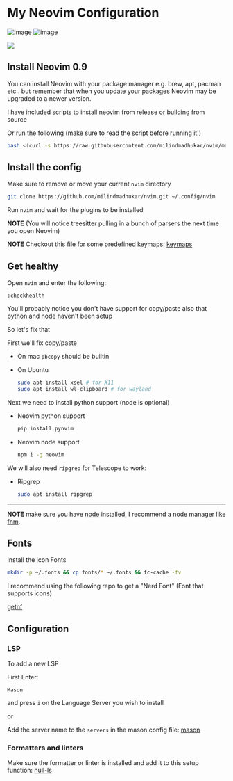 # My Neovim Configuration

![image](https://github.com/milindmadhukar/nvim/assets/68477234/869d0b59-c87a-492d-859a-0eeae783bf14)
![image](https://github.com/milindmadhukar/nvim/assets/68477234/5525596f-c872-4da0-a550-a48da6a69556)

<a href="https://dotfyle.com/milindmadhukar/nvim"><img src="https://dotfyle.com/milindmadhukar/nvim/badges/plugins?style=flat" /></a>

## Install Neovim 0.9

You can install Neovim with your package manager e.g. brew, apt, pacman etc.. but remember that when you update your packages Neovim may be upgraded to a newer version.

I have included scripts to install neovim from release or building from source

Or run the following (make sure to read the script before running it.)

```sh
bash <(curl -s https://raw.githubusercontent.com/milindmadhukar/nvim/master/install_neovim)
```

## Install the config

Make sure to remove or move your current `nvim` directory

```sh
git clone https://github.com/milindmadhukar/nvim.git ~/.config/nvim
```

Run `nvim` and wait for the plugins to be installed

**NOTE** (You will notice treesitter pulling in a bunch of parsers the next time you open Neovim)

**NOTE** Checkout this file for some predefined keymaps: [keymaps](https://github.com/milindmadhukar/nvim/blob/master/lua/user/keymaps.lua)

## Get healthy

Open `nvim` and enter the following:

```
:checkhealth
```

You'll probably notice you don't have support for copy/paste also that python and node haven't been setup

So let's fix that

First we'll fix copy/paste

- On mac `pbcopy` should be builtin

- On Ubuntu

  ```sh
  sudo apt install xsel # for X11
  sudo apt install wl-clipboard # for wayland
  ```

Next we need to install python support (node is optional)

- Neovim python support

  ```sh
  pip install pynvim
  ```

- Neovim node support

  ```sh
  npm i -g neovim
  ```

We will also need `ripgrep` for Telescope to work:

- Ripgrep

  ```sh
  sudo apt install ripgrep
  ```

---

**NOTE** make sure you have [node](https://nodejs.org/en/) installed, I recommend a node manager like [fnm](https://github.com/Schniz/fnm).

## Fonts

Install the icon Fonts
```bash
mkdir -p ~/.fonts && cp fonts/* ~/.fonts && fc-cache -fv
```

I recommend using the following repo to get a "Nerd Font" (Font that supports icons)

[getnf](https://github.com/ronniedroid/getnf)

## Configuration

### LSP

To add a new LSP

First Enter:

```
Mason
```

and press `i` on the Language Server you wish to install

or

Add the server name to the `servers` in the mason config file: [mason](https://github.com/milindmadhukar/nvim/blob/master/lua/user/lsp/mason.lua)

### Formatters and linters

Make sure the formatter or linter is installed and add it to this setup function: [null-ls](https://github.com/milindmadhukar/nvim/blob/master/lua/user/lsp/null-ls.lua)
